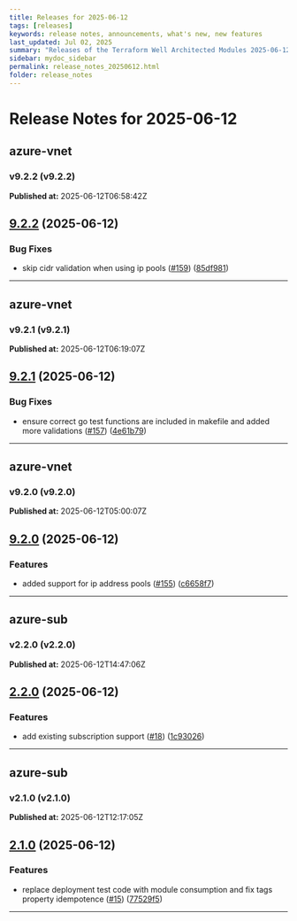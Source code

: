 ```yaml
---
title: Releases for 2025-06-12
tags: [releases]
keywords: release notes, announcements, what's new, new features
last_updated: Jul 02, 2025
summary: "Releases of the Terraform Well Architected Modules 2025-06-12"
sidebar: mydoc_sidebar
permalink: release_notes_20250612.html
folder: release_notes
---
```


# Release Notes for 2025-06-12

## azure-vnet
### v9.2.2 (v9.2.2)
**Published at:** 2025-06-12T06:58:42Z

## [9.2.2](https://github.com/CloudNationHQ/terraform-azure-vnet/compare/v9.2.1...v9.2.2) (2025-06-12)


### Bug Fixes

* skip cidr validation when using ip pools ([#159](https://github.com/CloudNationHQ/terraform-azure-vnet/issues/159)) ([85df981](https://github.com/CloudNationHQ/terraform-azure-vnet/commit/85df9818fd8e167a2f4e4907b345cd5d5ea665fc))

---

## azure-vnet
### v9.2.1 (v9.2.1)
**Published at:** 2025-06-12T06:19:07Z

## [9.2.1](https://github.com/CloudNationHQ/terraform-azure-vnet/compare/v9.2.0...v9.2.1) (2025-06-12)


### Bug Fixes

* ensure correct go test functions are included in makefile and added more validations ([#157](https://github.com/CloudNationHQ/terraform-azure-vnet/issues/157)) ([4e61b79](https://github.com/CloudNationHQ/terraform-azure-vnet/commit/4e61b79357b09599b6070c9b196a70547d74a041))

---

## azure-vnet
### v9.2.0 (v9.2.0)
**Published at:** 2025-06-12T05:00:07Z

## [9.2.0](https://github.com/CloudNationHQ/terraform-azure-vnet/compare/v9.1.1...v9.2.0) (2025-06-12)


### Features

* added support for ip address pools ([#155](https://github.com/CloudNationHQ/terraform-azure-vnet/issues/155)) ([c6658f7](https://github.com/CloudNationHQ/terraform-azure-vnet/commit/c6658f7a61d8862da94c4740414d9ff3306619e1))

---

## azure-sub
### v2.2.0 (v2.2.0)
**Published at:** 2025-06-12T14:47:06Z

## [2.2.0](https://github.com/CloudNationHQ/terraform-azure-sub/compare/v2.1.0...v2.2.0) (2025-06-12)


### Features

* add existing subscription support ([#18](https://github.com/CloudNationHQ/terraform-azure-sub/issues/18)) ([1c93026](https://github.com/CloudNationHQ/terraform-azure-sub/commit/1c930268317d1b445da3760c0fbd0badc827ff1c))

---

## azure-sub
### v2.1.0 (v2.1.0)
**Published at:** 2025-06-12T12:17:05Z

## [2.1.0](https://github.com/CloudNationHQ/terraform-azure-sub/compare/v2.0.1...v2.1.0) (2025-06-12)


### Features

* replace deployment test code with module consumption and fix tags property idempotence ([#15](https://github.com/CloudNationHQ/terraform-azure-sub/issues/15)) ([77529f5](https://github.com/CloudNationHQ/terraform-azure-sub/commit/77529f59405de6f5e5ca352a62d84f7a62cd5e04))

---

